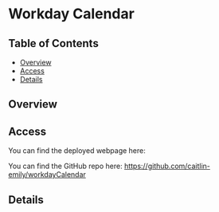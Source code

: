 # Workday Calendar

## Table of Contents 

* [Overview](#Overview)
* [Access](#Access)
* [Details](#Details)


## Overview


## Access

You can find the deployed webpage here: 

You can find the GitHub repo here: https://github.com/caitlin-emily/workdayCalendar

## Details




